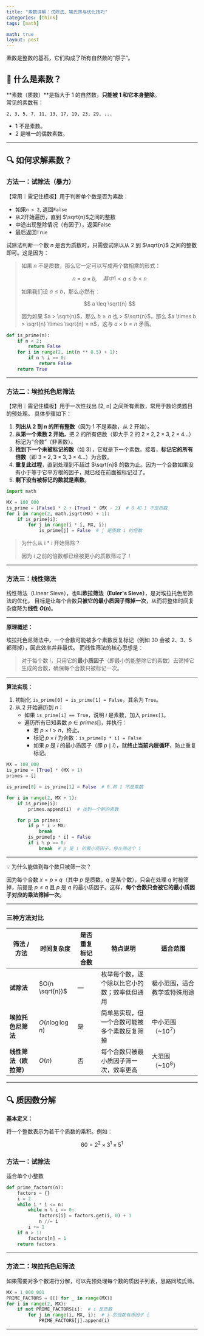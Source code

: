 ```yaml
---
title: "素数详解：试除法、埃氏筛与优化技巧"
categories: [think]
tags: [math]

math: true
layout: post
---
```


素数是整数的基石，它们构成了所有自然数的“原子”。

## 📌 什么是素数？

**素数（质数）**是指大于 1 的自然数，**只能被 1 和它本身整除**。  
常见的素数有：
```
2, 3, 5, 7, 11, 13, 17, 19, 23, 29, ...
````
- 1 不是素数。
- 2 是唯一的偶数素数。

---

## 🔍 如何求解素数？

### 方法一：试除法（暴力）
【常用｜需记住模板】用于判断单个数是否为素数：
- 如果`n < 2`, 返回`False`
- 从2开始遍历，直到 $\sqrt{n}$之间的整数
- 中途出现整除情况（有因子），返回False
- 最后返回`True`

试除法判断一个数 $n$ 是否为质数时，只需尝试除以从 2 到 $\sqrt{n}$ 之间的整数即可。这是因为：
> 
> 如果 $n$ 不是质数，那么它一定可以写成两个数相乘的形式：
> 
> $$
> n = a \times b,\quad 其中 1 < a \leq b < n
> $$
> 
> 如果我们设 $a \leq b$，那么必然有：
> 
> $$
> a \leq \sqrt{n}
> $$
> 
> 因为如果 $a > \sqrt{n}$，那么 $b \geq a$ 也 > $\sqrt{n}$，那么 $a \times b > \sqrt{n} \times \sqrt{n} = n$，这与 $a \times b = n$ 矛盾。

```python
def is_prime(n):
    if n < 2:
        return False
    for i in range(2, int(n ** 0.5) + 1):
        if n % i == 0:
            return False
    return True
````

---

### 方法二：埃拉托色尼筛法
【常用｜需记住模板】用于一次性找出 [2, n] 之间所有素数，常用于数论类题目的预处理。
具体步骤如下：
1. **列出从 2 到 $n$ 的所有整数**（因为 1 不是素数，从 2 开始）。
2. **从第一个素数 2 开始**，把 2 的所有倍数（即大于 2 的 $2 \times 2, 2 \times 3, 2 \times 4 \dots$）标记为“合数”（非素数）。
3. **找到下一个未被标记的数**（如 3），它就是下一个素数。接着，**标记它的所有倍数**（即 $3 \times 2, 3 \times 3, 3 \times 4 \dots$）为合数。
4. **重复此过程**，直到处理到不超过 $\sqrt{n}$ 的数为止。因为一个合数如果没有小于等于它平方根的因子，就已经在前面被标记过了。
5. **剩下没有被标记的数就是素数**。

```python
import math

MX = 100_000
is_prime = [False] * 2 + [True] * (MX - 2)  # 0 和 1 不是质数
for i in range(2, math.isqrt(MX) + 1):
    if is_prime[i]:
        for j in range(i * i, MX, i):
            is_prime[j] = False  # j 是质数 i 的倍数
```

> 为什么从 i * i 开始筛除？
> 
> 因为 i 之前的倍数都已经被更小的质数筛过了！

---

### 方法三：线性筛法
线性筛法（Linear Sieve），也叫**欧拉筛法（Euler's Sieve）**，是对埃拉托色尼筛法的优化，
目标是让每个合数**只被它的最小质因子筛掉一次**，从而将整体时间复杂度降为**线性 $O(n)$**。

---

**原理概述：**

埃拉托色尼筛法中，一个合数可能被多个素数反复标记（例如 30 会被 2、3、5 都筛掉），因此效率并非最优。 而线性筛法的核心思想是：

> 对于每个数 $i$，只用它的**最小质因子**（即最小的能整除它的素数）去筛掉它生成的合数，确保每个合数只被标记一次。

---

**算法实现：**
1. 初始化 `is_prime[0] = is_prime[1] = False`，其余为 `True`。
2. 从 2 开始遍历到 $n$：
   * 如果 `is_prime[i] == True`，说明 $i$ 是素数，加入 `primes[]`。
   * 遍历所有已知素数 $p \in primes[]$，并执行：
     * 若 $p \times i > n$，终止。
     * 标记 $p \times i$ 为合数：`is_prime[p * i] = False`
     * 如果 $p$ 是 $i$ 的最小质因子（即 $p \mid i$），就**终止当前内层循环**，防止重复标记。

```python
MX = 100_000
is_prime = [True] * (MX + 1)
primes = []

is_prime[0] = is_prime[1] = False  # 0 和 1 不是素数

for i in range(2, MX + 1):
    if is_prime[i]:
        primes.append(i)  # 找到一个新的素数

    for p in primes:
        if p * i > MX:
            break
        is_prime[p * i] = False
        if i % p == 0:
            break  # p 是 i 的最小质因子，停止筛这个 i
```

---

💡 为什么能做到每个数只被筛一次？

因为每个合数 $x = p \times q$（其中 $p$ 是质数，$q$ 是某个数），只会在处理 $q$ 时被筛掉，前提是 $p \leq q$ 且 $p$ 是 $q$ 的最小质因子。这样，**每个合数只会被它的最小质因子对应的乘法筛掉一次**。

---

### 三种方法对比

| 筛法 / 方法       | 时间复杂度              | 是否重复标记合数 | 特点说明                   | 适合范围           |
| ------------- | ------------------ | -------- | ---------------------- | -------------- |
| **试除法**       | $O(n \sqrt{n})$    | —        | 枚举每个数，逐个除以比它小的数；效率低但通用 | 极小范围，适合教学或特殊用途 |
| **埃拉托色尼筛法**   | $O(n \log \log n)$ | 是        | 简单易实现，但一个合数可能被多个素数反复筛掉 | 中小范围（\~$10^7$） |
| **线性筛法（欧拉筛）** | $O(n)$             | 否        | 每个合数只被最小质因子筛一次，效率更高    | 大范围（\~$10^8$）  |

---

## 🔍 质因数分解

**基本定义：**

将一个整数表示为若干个质数的乘积。例如：

$$
60 = 2^2 \times 3^1 \times 5^1
$$

### 方法一：试除法

适合单个小整数

```python
def prime_factors(n):
    factors = {}
    i = 2
    while i * i <= n:
        while n % i == 0:
            factors[i] = factors.get(i, 0) + 1
            n //= i
        i += 1
    if n > 1:
        factors[n] = 1
    return factors
```

---

### 方法二：埃拉托色尼筛法

如果需要对多个数进行分解，可以先预处理每个数的质因子列表，思路同埃氏筛。

```python
MX = 1_000_001
PRIME_FACTORS = [[] for _ in range(MX)]
for i in range(2, MX):
    if not PRIME_FACTORS[i]:  # i 是质数
        for j in range(i, MX, i):  # i 的倍数有质因子 i
            PRIME_FACTORS[j].append(i)
```

---
